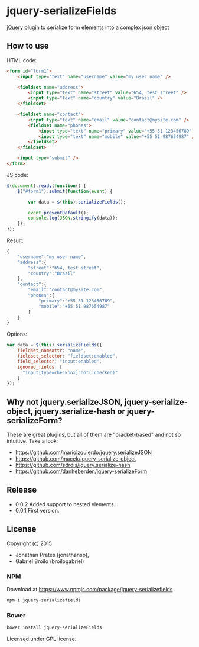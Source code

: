 # jquery-serializeFields
jQuery plugin to serialize form elements into a complex json object

## How to use

HTML code:

```html
<form id="form1">
    <input type="text" name="username" value="my user name" />

    <fieldset name="address">
        <input type="text" name="street" value="654, test street" />
        <input type="text" name="country" value="Brazil" />
    </fieldset>

    <fieldset name="contact">
        <input type="text" name="email" value="contact@mysite.com" />
        <fieldset name="phones">
            <input type="text" name="primary" value="+55 51 123456789" />
            <input type="text" name="mobile" value="+55 51 987654987" />
        </fieldset>
    </fieldset>

    <input type="submit" />
</form>

```

JS code:

```javascript
$(document).ready(function() {
    $("#form1").submit(function(event) {

        var data = $(this).serializeFields();

        event.preventDefault();
        console.log(JSON.stringify(data));
    });
});
```

Result:

```javascript
{
    "username":"my user name",
    "address":{
        "street":"654, test street",
        "country":"Brazil"
    },
    "contact":{
        "email":"contact@mysite.com",
        "phones":{
            "primary":"+55 51 123456789",
            "mobile":"+55 51 987654987"
        }
    }
}
```

Options:

```javascript
var data = $(this).serializeFields({
    fieldset_nameattr: "name",
    fieldset_selector: "fieldset:enabled",
    field_selector: "input:enabled",
    ignored_fields: [
      "input[type=checkbox]:not(:checked)"
    ]
});
```

## Why not jquery.serializeJSON, jquery-serialize-object, jquery.serialize-hash or jquery-serializeForm?

These are great plugins, but all of them are "bracket-based" and not so intuitive. Take a look:

* https://github.com/marioizquierdo/jquery.serializeJSON
* https://github.com/macek/jquery-serialize-object
* https://github.com/sdrdis/jquery.serialize-hash
* https://github.com/danheberden/jquery-serializeForm


## Release

* 0.0.2 Added support to nested elements.
* 0.0.1 First version.

## License
Copyright (c) 2015

* Jonathan Prates (jonathansp),
* Gabriel Broilo (broilogabriel)


### NPM

Download at https://www.npmjs.com/package/jquery-serializefields

```bash
npm i jquery-serializefields
```

### Bower
```bash
bower install jquery-serializeFields
```

Licensed under GPL license.
